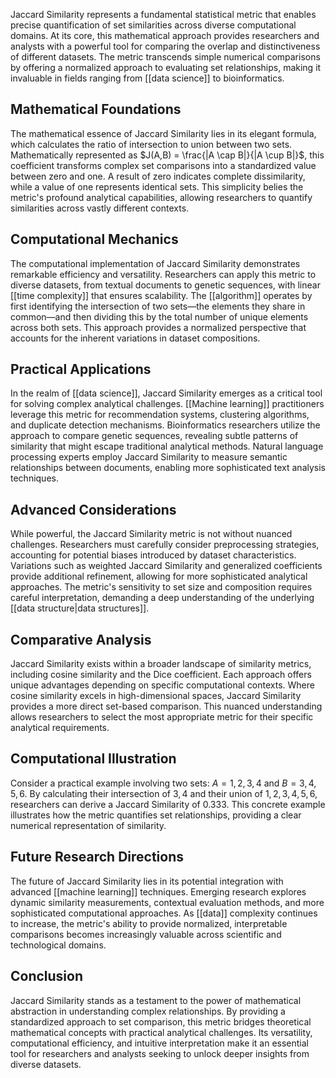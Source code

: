 Jaccard Similarity represents a fundamental statistical metric that enables precise quantification of set similarities across diverse computational domains. At its core, this mathematical approach provides researchers and analysts with a powerful tool for comparing the overlap and distinctiveness of different datasets. The metric transcends simple numerical comparisons by offering a normalized approach to evaluating set relationships, making it invaluable in fields ranging from [[data science]] to bioinformatics.

## Mathematical Foundations

The mathematical essence of Jaccard Similarity lies in its elegant formula, which calculates the ratio of intersection to union between two sets. Mathematically represented as $J(A,B) = \frac{|A \cap B|}{|A \cup B|}$, this coefficient transforms complex set comparisons into a standardized value between zero and one. A result of zero indicates complete dissimilarity, while a value of one represents identical sets. This simplicity belies the metric's profound analytical capabilities, allowing researchers to quantify similarities across vastly different contexts.

## Computational Mechanics

The computational implementation of Jaccard Similarity demonstrates remarkable efficiency and versatility. Researchers can apply this metric to diverse datasets, from textual documents to genetic sequences, with linear [[time complexity]] that ensures scalability. The [[algorithm]] operates by first identifying the intersection of two sets—the elements they share in common—and then dividing this by the total number of unique elements across both sets. This approach provides a normalized perspective that accounts for the inherent variations in dataset compositions.

## Practical Applications

In the realm of [[data science]], Jaccard Similarity emerges as a critical tool for solving complex analytical challenges. [[Machine learning]] practitioners leverage this metric for recommendation systems, clustering algorithms, and duplicate detection mechanisms. Bioinformatics researchers utilize the approach to compare genetic sequences, revealing subtle patterns of similarity that might escape traditional analytical methods. Natural language processing experts employ Jaccard Similarity to measure semantic relationships between documents, enabling more sophisticated text analysis techniques.

## Advanced Considerations

While powerful, the Jaccard Similarity metric is not without nuanced challenges. Researchers must carefully consider preprocessing strategies, accounting for potential biases introduced by dataset characteristics. Variations such as weighted Jaccard Similarity and generalized coefficients provide additional refinement, allowing for more sophisticated analytical approaches. The metric's sensitivity to set size and composition requires careful interpretation, demanding a deep understanding of the underlying [[data structure|data structures]].

## Comparative Analysis

Jaccard Similarity exists within a broader landscape of similarity metrics, including cosine similarity and the Dice coefficient. Each approach offers unique advantages depending on specific computational contexts. Where cosine similarity excels in high-dimensional spaces, Jaccard Similarity provides a more direct set-based comparison. This nuanced understanding allows researchers to select the most appropriate metric for their specific analytical requirements.

## Computational Illustration

Consider a practical example involving two sets: $A = {1, 2, 3, 4}$ and $B = {3, 4, 5, 6}$. By calculating their intersection of ${3, 4}$ and their union of ${1, 2, 3, 4, 5, 6}$, researchers can derive a Jaccard Similarity of $0.333$. This concrete example illustrates how the metric quantifies set relationships, providing a clear numerical representation of similarity.

## Future Research Directions

The future of Jaccard Similarity lies in its potential integration with advanced [[machine learning]] techniques. Emerging research explores dynamic similarity measurements, contextual evaluation methods, and more sophisticated computational approaches. As [[data]] complexity continues to increase, the metric's ability to provide normalized, interpretable comparisons becomes increasingly valuable across scientific and technological domains.

## Conclusion

Jaccard Similarity stands as a testament to the power of mathematical abstraction in understanding complex relationships. By providing a standardized approach to set comparison, this metric bridges theoretical mathematical concepts with practical analytical challenges. Its versatility, computational efficiency, and intuitive interpretation make it an essential tool for researchers and analysts seeking to unlock deeper insights from diverse datasets.